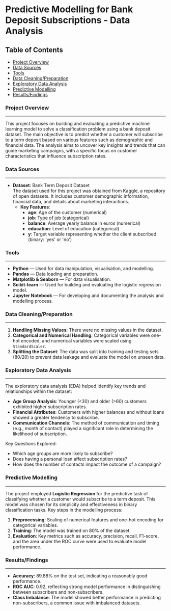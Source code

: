 # Predictive Modelling for Bank Deposit Subscriptions - Data Analysis

## Table of Contents

- [Project Overview](#project-overview)
- [Data Sources](#data-sources)
- [Tools](#tools)
- [Data Cleaning/Preparation](#data-cleaning-preparation)
- [Exploratory Data Analysis](#exploratory-data-analysis)
- [Predictive Modelling](#predictive-modelling)
- [Results/Findings](#results-findings)

### Project Overview
---
This project focuses on building and evaluating a predictive machine learning model to solve a classification problem using a bank deposit dataset. The main objective is to predict whether a customer will subscribe to a term deposit based on various features such as demographic and financial data. The analysis aims to uncover key insights and trends that can guide marketing campaigns, with a specific focus on customer characteristics that influence subscription rates.

### Data Sources
---
- **Dataset**: Bank Term Deposit Dataset  
  The dataset used for this project was obtained from Kaggle, a repository of open datasets. It includes customer demographic information, financial data, and details about marketing interactions.
  - **Key Features**:
    - **age**: Age of the customer (numerical)
    - **job**: Type of job (categorical)
    - **balance**: Average yearly balance in euros (numerical)
    - **education**: Level of education (categorical)
    - **y**: Target variable representing whether the client subscribed (binary: 'yes' or 'no')

### Tools
---
- **Python** — Used for data manipulation, visualisation, and modelling.
- **Pandas** — Data loading and preparation.
- **Matplotlib & Seaborn** — For data visualisation.
- **Scikit-learn** — Used for building and evaluating the logistic regression model.
- **Jupyter Notebook** — For developing and documenting the analysis and modelling process.

### Data Cleaning/Preparation
---
1. **Handling Missing Values**: There were no missing values in the dataset.
2. **Categorical and Numerical Handling**: Categorical variables were one-hot encoded, and numerical variables were scaled using `StandardScaler`.
3. **Splitting the Dataset**: The data was split into training and testing sets (80/20) to prevent data leakage and evaluate the model on unseen data.

### Exploratory Data Analysis
---
The exploratory data analysis (EDA) helped identify key trends and relationships within the dataset:
- **Age Group Analysis**: Younger (<30) and older (>60) customers exhibited higher subscription rates.
- **Financial Attributes**: Customers with higher balances and without loans showed a greater tendency to subscribe.
- **Communication Channels**: The method of communication and timing (e.g., month of contact) played a significant role in determining the likelihood of subscription.

Key Questions Explored:
- Which age groups are more likely to subscribe?
- Does having a personal loan affect subscription rates?
- How does the number of contacts impact the outcome of a campaign?

### Predictive Modelling
---
The project employed **Logistic Regression** for the predictive task of classifying whether a customer would subscribe to a term deposit. This model was chosen for its simplicity and effectiveness in binary classification tasks. Key steps in the modelling process:
1. **Preprocessing**: Scaling of numerical features and one-hot encoding for categorical variables.
2. **Training**: The model was trained on 80% of the dataset.
3. **Evaluation**: Key metrics such as accuracy, precision, recall, F1-score, and the area under the ROC curve were used to evaluate model performance.

### Results/Findings
---
- **Accuracy**: 89.88% on the test set, indicating a reasonably good performance.
- **ROC AUC**: 0.92, reflecting strong model performance in distinguishing between subscribers and non-subscribers.
- **Class Imbalance**: The model showed better performance in predicting non-subscribers, a common issue with imbalanced datasets.

